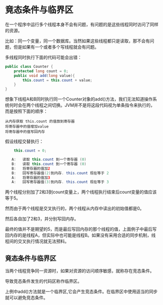 # 竟态条件与临界区

在一个程序中运行多个线程本身不会有问题，有问题的是这些线程同时访问了同样的资源。

比如：同一个变量，同一个数据库。当然如果这些线程都只是读取，那不会有问题，但是如果有一个或者多个写线程就会有问题。

多线程同时执行下面的代码可能会出错：

```java
public class Counter {
	protected long count = 0;
	public void add(long value){
		this.count = this.count + value;   
	}
}
```

想象下线程A和B同时执行同一个Counter对象的add()方法，我们无法知道操作系统何时会在两个线程之间切换。JVM并不是将这段代码视为单条指令来执行的，而是按照下面的顺序：

```
从内存获取 this.count 的值放到寄存器
将寄存器中的值增加value
将寄存器中的值写回内存
```

假设线程交替执行：

```java
	this.count = 0;

   A:	读取 this.count 到一个寄存器 (0)
   B:	读取 this.count 到一个寄存器 (0)
   B: 	将寄存器的值加2
   B:	回写寄存器值(2)到内存. this.count 现在等于 2
   A:	将寄存器的值加3
   A:	回写寄存器值(3)到内存. this.count 现在等于 3
```

两个线程分别加了2和3到count变量上，两个线程执行结束后count变量的值应该等于5。

然而由于两个线程是交叉执行的，两个线程从内存中读出的初始值都是0。

然后各自加了2和3，并分别写回内存。

最终的值并不是期望的5，而是最后写回内存的那个线程的值，上面例子中最后写回内存的是线程A，但实际中也可能是线程B。如果没有采用合适的同步机制，线程间的交叉执行情况就无法预料。



## 竟态条件与临界区

当两个线程竞争同一资源时，如果对资源的访问顺序敏感，就称存在竞态条件。

导致竞态条件发生的代码区称作临界区。

上例中add()方法就是一个临界区,它会产生竞态条件。在临界区中使用适当的同步就可以避免竞态条件。